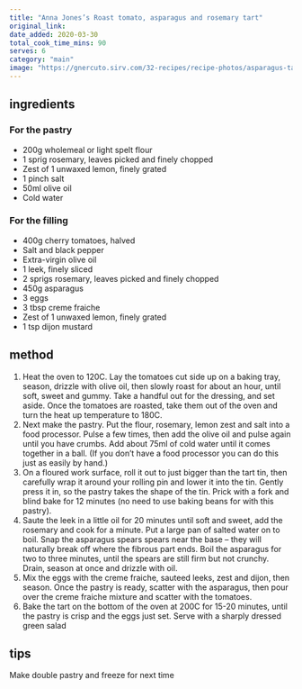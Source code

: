 ```yaml
---
title: "Anna Jones’s Roast tomato, asparagus and rosemary tart"
original_link:
date_added: 2020-03-30
total_cook_time_mins: 90
serves: 6
category: "main"
image: "https://gnercuto.sirv.com/32-recipes/recipe-photos/asparagus-tart.png"
---
```


## ingredients

### For the pastry

- 200g wholemeal or light spelt flour
- 1 sprig rosemary, leaves picked and finely chopped
- Zest of 1 unwaxed lemon, finely grated
- 1 pinch salt
- 50ml olive oil
- Cold water

### For the filling

- 400g cherry tomatoes, halved
- Salt and black pepper
- Extra-virgin olive oil
- 1 leek, finely sliced
- 2 sprigs rosemary, leaves picked and finely chopped
- 450g asparagus
- 3 eggs
- 3 tbsp creme fraiche
- Zest of 1 unwaxed lemon, finely grated
- 1 tsp dijon mustard

## method

1. Heat the oven to 120C. Lay the tomatoes cut side up on a baking tray, season, drizzle with olive oil, then slowly roast for about an hour, until soft, sweet and gummy. Take a handful out for the dressing, and set aside. Once the tomatoes are roasted, take them out of the oven and turn the heat up temperature to 180C.
2. Next make the pastry. Put the flour, rosemary, lemon zest and salt into a food processor. Pulse a few times, then add the olive oil and pulse again until you have crumbs. Add about 75ml of cold water until it comes together in a ball. (If you don’t have a food processor you can do this just as easily by hand.)
3. On a floured work surface, roll it out to just bigger than the tart tin, then carefully wrap it around your rolling pin and lower it into the tin. Gently press it in, so the pastry takes the shape of the tin. Prick with a fork and blind bake for 12 minutes (no need to use baking beans for with this pastry).
4. Saute the leek in a little oil for 20 minutes until soft and sweet, add the rosemary and cook for a minute. Put a large pan of salted water on to boil. Snap the asparagus spears spears near the base – they will naturally break off where the fibrous part ends. Boil the asparagus for two to three minutes, until the spears are still firm but not crunchy. Drain, season at once and drizzle with oil.
5. Mix the eggs with the creme fraiche, sauteed leeks, zest and dijon, then season. Once the pastry is ready, scatter with the asparagus, then pour over the creme fraiche mixture and scatter with the tomatoes.
6. Bake the tart on the bottom of the oven at 200C for 15-20 minutes, until the pastry is crisp and the eggs just set. Serve with a sharply dressed green salad

## tips

Make double pastry and freeze for next time
